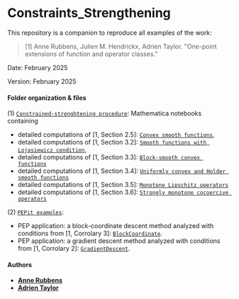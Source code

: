 # Constraints_Strengthening

This repository is a companion to reproduce all examples of the work:

> [1] Anne Rubbens, Julien M. Hendrickx, Adrien Taylor. "One-point extensions of function and operator classes."

Date:    February 2025

Version: February 2025

#### Folder organization & files

(1) [`Constrained-strenghtening procedure`](Examples/): Mathematica notebooks containing
- detailed computations of [1, Section 2.5]: [`Convex smooth functions`](Examples/Convex_Smooth_Functions.nb),
- detailed computations of [1, Section 3.2]: [`Smooth functions with Lojasiewicz condition`](Examples/Smooth_Lojasiewicz_Functions.nb),
- detailed computations of [1, Section 3.3]: [`Block-smooth convex functions`](Examples/Blockwise_Smooth_Convex_Functions.nb)
- detailed computations of [1, Section 3.4]: [`Uniformly convex and Holder smooth functions`](Examples/Uniformly_Convex_Functions.nb)
- detailed computations of [1, Section 3.5]: [`Monotone Lipschitz operators`](Examples/Monotone_Lipschitz_Operators.nb)
- detailed computations of [1, Section 3.6]: [`Strongly monotone cocoercive operators`](Examples/Monotone_Cocoercive_Operators.nb)

(2) [`PEPit examples`](PEPit/):
- PEP application: a block-coordinate descent method analyzed with conditions from [1, Corrolary 3]: [`BlockCoordinate`](PEPit/BCD.ipynb).
- PEP application: a gradient descent method analyzed with conditions from [1, Corrolary 2]: [`GradientDescent`](PEPit/GD.ipynb).

#### Authors
- [**Anne Rubbens**](https://scholar.google.com/citations?user=J4J2l6oAAAAJ&hl=en&oi=ao)
- [**Adrien Taylor**](http://www.di.ens.fr/~ataylor/)

